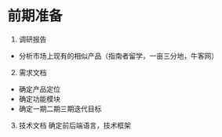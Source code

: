 # 前期准备
1. 调研报告
* 分析市场上现有的相似产品（指南者留学，一亩三分地，牛客网）
2. 需求文档
* 确定产品定位
* 确定功能模块
* 确定一期二期三期迭代目标
3. 技术文档
确定前后端语言，技术框架

